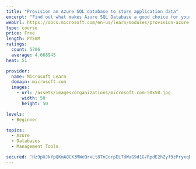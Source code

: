 ```yaml
---
title: "Provision an Azure SQL database to store application data"
excerpt: "Find out what makes Azure SQL Database a good choice for your relational database, how to create the database from the portal and connect with Azure Cloud Shell."
webUrl: https://docs.microsoft.com/en-us/learn/modules/provision-azure-sql-db/
type: course
price: Free
length: PT50M
ratings:
  count: 5706
  average: 4.668945
heat: 51

provider:
  name: Microsoft Learn
  domain: microsoft.com
  images:
    - url: /assets/images/organizations/microsoft.com-50x50.jpg
      width: 50
      height: 50

levels:
  - Beginner

topics:
  - Azure
  - Databases
  - Management Tools

secured: "Hz9pUJkYpQKmAQCX3MWeQrxLt8TnCorpELTdWaG9d1G/RpdE2hZyf9zPryxqDWSMYuwZe77W5g9j0Di8GnkqpHFTj+5RFeUWLxUmHZX0ffjZncZxJI4OMktN/ebC4Bn+gOQT13Je28V8zf6TWjnJL110qmLBGfkTeEtU7R1vClAvYMN5YoC54dTPe1raa3SeWxUHqIwdLhCX7Eq9EHFd7zPioCDkUlt0muhf82C5IU/LYNJyt6kB4y7dlPMO91e9I8WqzduF+sCKyegTosI2AsUMc52FjssTqN7tfM8HQlILGwCDRwpAVRadkhZc4/U/b+x1cYTT82M1bpwoMNv+C42EkVisF9q4K+GA8YfB0llsjeI0w87xDY8VyqGzSDlwWTOEaGI0x278MlgbXSuXKdcoTMlADqn7CXrKa8UXaTg=;O1cYxye3HbeoYdNclPQr8w=="
---
```


